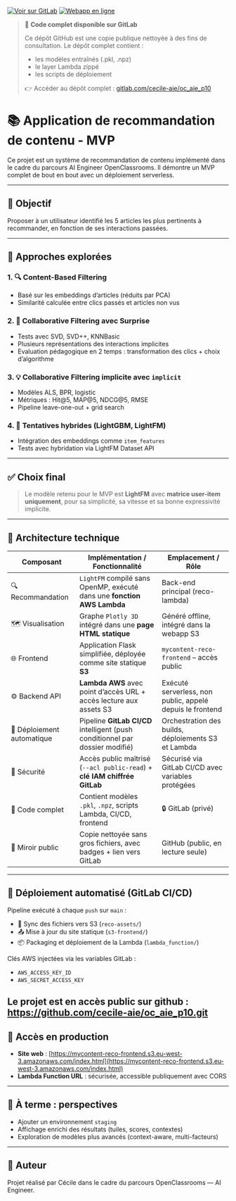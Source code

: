 [![Voir sur GitLab](https://img.shields.io/badge/🔒_Code_complet_sur-GitLab-FC6D26?logo=gitlab&logoColor=white)](https://cecile-proj.duckdns.org/oc_aie/p10-realisez-une-application-de-recommandation-de-contenu.git)
[![Webapp en ligne](https://img.shields.io/badge/🖼️_Webapp_en_ligne-S3-blue?logo=amazon-aws&logoColor=white)](https://mycontent-reco-frontend.s3.eu-west-3.amazonaws.com/index.html)

> 🚀 **Code complet disponible sur GitLab**
>
> Ce dépôt GitHub est une copie publique nettoyée à des fins de consultation.
> Le dépôt complet contient :
> - les modèles entraînés (.pkl, .npz)
> - le layer Lambda zippé
> - les scripts de déploiement
>
> 👉 Accéder au dépôt complet : [gitlab.com/cecile-aie/oc_aie_p10](https://cecile-proj.duckdns.org/oc_aie/p10-realisez-une-application-de-recommandation-de-contenu.git)


# 📚 Application de recommandation de contenu - MVP

Ce projet est un système de recommandation de contenu implémenté dans le cadre du parcours AI Engineer OpenClassrooms. Il démontre un MVP complet de bout en bout avec un déploiement serverless.

---

## 🎯 Objectif

Proposer à un utilisateur identifié les 5 articles les plus pertinents à recommander, en fonction de ses interactions passées.

---

## 🧪 Approches explorées

### 1. 🔍 Content-Based Filtering
- Basé sur les embeddings d’articles (réduits par PCA)
- Similarité calculée entre clics passés et articles non vus

### 2. 👥 Collaborative Filtering avec Surprise
- Tests avec SVD, SVD++, KNNBasic
- Plusieurs représentations des interactions implicites
- Evaluation pédagogique en 2 temps : transformation des clics + choix d’algorithme

### 3. 💡 Collaborative Filtering implicite avec `implicit`
- Modèles ALS, BPR, logistic
- Métriques : Hit@5, MAP@5, NDCG@5, RMSE
- Pipeline leave-one-out + grid search

### 4. 🧬 Tentatives hybrides (LightGBM, LightFM)
- Intégration des embeddings comme `item_features`
- Tests avec hybridation via LightFM Dataset API

---

## ✅ Choix final

> Le modèle retenu pour le MVP est **LightFM** avec **matrice user-item uniquement**, pour sa simplicité, sa vitesse et sa bonne expressivité implicite.

---

## 🧱 Architecture technique

| Composant                  | Implémentation / Fonctionnalité                                               | Emplacement / Rôle                                        |
| -------------------------- | ----------------------------------------------------------------------------- | --------------------------------------------------------- |
| 🔍 Recommandation          | `LightFM` compilé sans OpenMP, exécuté dans une **fonction AWS Lambda**       | Back-end principal (reco-lambda)                          |
| 🗺️ Visualisation          | Graphe `Plotly 3D` intégré dans une **page HTML statique**                    | Généré offline, intégré dans la webapp S3                 |
| 🌐 Frontend                | Application Flask simplifiée, déployée comme site statique **S3**             | `mycontent-reco-frontend` – accès public                  |
| ⚙️ Backend API             | **Lambda AWS** avec point d’accès URL + accès lecture aux assets S3           | Exécuté serverless, non public, appelé depuis le frontend |
| 🚀 Déploiement automatique | Pipeline **GitLab CI/CD** intelligent (push conditionnel par dossier modifié) | Orchestration des builds, déploiements S3 et Lambda       |
| 🔐 Sécurité                | Accès public maîtrisé (`--acl public-read`) + **clé IAM chiffrée GitLab**     | Sécurisé via GitLab CI/CD avec variables protégées        |
| 📁 Code complet            | Contient modèles `.pkl`, `.npz`, scripts Lambda, CI/CD, frontend              | 🔒 GitLab (privé)                                         |
| 📂 Miroir public           | Copie nettoyée sans gros fichiers, avec badges + lien vers GitLab             | GitHub (public, en lecture seule)                         |

---

## 🔁 Déploiement automatisé (GitLab CI/CD)

Pipeline exécuté à chaque `push` sur `main` :
- 🔁 Sync des fichiers vers S3 (`reco-assets/`)
- 📤 Mise à jour du site statique (`s3-frontend/`)
- 📦 Packaging et déploiement de la Lambda (`lambda_function/`)

Clés AWS injectées via les variables GitLab :
- `AWS_ACCESS_KEY_ID`
- `AWS_SECRET_ACCESS_KEY`

Le projet est en accès public sur github :
https://github.com/cecile-aie/oc_aie_p10.git
---

## 🚀 Accès en production

- **Site web** : [https://mycontent-reco-frontend.s3.eu-west-3.amazonaws.com/index.html](https://mycontent-reco-frontend.s3.eu-west-3.amazonaws.com/index.html)
- **Lambda Function URL** : sécurisée, accessible publiquement avec CORS

---

## 🧠 À terme : perspectives

- Ajouter un environnement `staging`
- Affichage enrichi des résultats (tuiles, scores, contextes)
- Exploration de modèles plus avancés (context-aware, multi-facteurs)

---

## 👤 Auteur

Projet réalisé par Cécile dans le cadre du parcours OpenClassrooms — AI Engineer.
